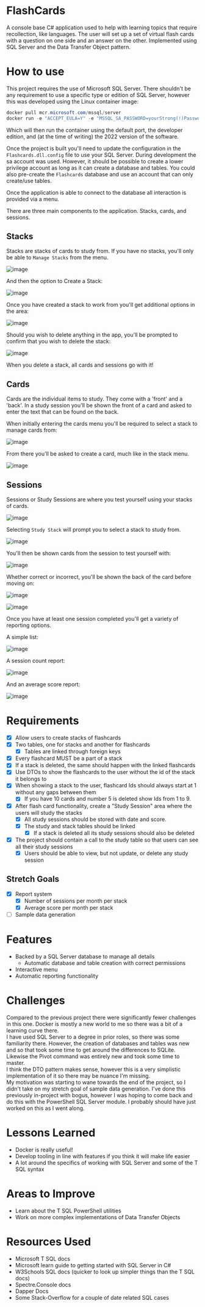 # FlashCards

A console base C# application used to help with learning topics that require recollection, like languages. The user
will set up a set of virtual flash cards with a question on one side and an answer on the other.
Implemented using SQL Server and the Data Transfer Object pattern.

# How to use

This project requires the use of Microsoft SQL Server. There shouldn't be any requirement to use a specific type or
edition of SQL Server, however this was developed using the Linux container image:

``` powershell
docker pull mcr.microsoft.com/mssql/server
docker run -e "ACCEPT_EULA=Y" -e "MSSQL_SA_PASSWORD=yourStrong(!)Password" -p 1433:1433 -d mcr.microsoft.com/mssql/server
```

Which will then run the container using the default port, the developer edition, and (at the time of writing) the 2022
version of the software.

Once the project is built you'll need to update the configuration in the `Flashcards.dll.config` file to use your SQL
Server. During development the sa account was used. However, it should be possible to create a lower privilege account
as long as it can create a database and tables. You could also pre-create the `Flashcards` database and use an account
that can only create/use tables.

Once the application is able to connect to the database all interaction is provided via a menu.

There are three main components to the application. Stacks, cards, and sessions.

## Stacks

Stacks are stacks of cards to study from. If you have no stacks, you'll only be able to `Manage Stacks` from the menu.

![image](Docs/InitialMenu.png)

And then the option to Create a Stack:

![image](Docs/CreateStack.png)

Once you have created a stack to work from you'll get additional options in the area:

![image](Docs/FullStackMenu.png)

Should you wish to delete anything in the app, you'll be prompted to confirm that you wish to delete the stack:

![image](Docs/DeleteStack.png)

When you delete a stack, all cards and sessions go with it!

## Cards

Cards are the individual items to study. They come with a 'front' and a 'back'. In a study session you'll be shown the
front of a card and asked to enter the text that can be found on the back.

When initially entering the cards menu you'll be required to select a stack to manage cards from:

![image](Docs/SelectStack.png)

From there you'll be asked to create a card, much like in the stack menu.

![image](Docs/FullCardMenu.png)

## Sessions

Sessions or Study Sessions are where you test yourself using your stacks of cards.

![image](Docs/StudyMenu.png)

Selecting `Study Stack` will prompt you to select a stack to study from.

![image](Docs/SelectStudyStack.png)

You'll then be shown cards from the session to test yourself with:

![image](Docs/AnswerCard.png)

Whether correct or incorrect, you'll be shown the back of the card before moving on:

![image](Docs/CorrectAnswer.png)

![image](Docs/IncorrectAnswer.png)

Once you have at least one session completed you'll get a variety of reporting options.

A simple list:

![image](Docs/SessionList.png)

A session count report:

![image](Docs/SessionCountReport.png)

And an average score report:

![image](Docs/SessionScoreReport.png)


# Requirements

- [X] Allow users to create stacks of flashcards
- [X] Two tables, one for stacks and another for flashcards
  - [X] Tables are linked through foreign keys
- [X] Every flashcard MUST be a part of a stack
- [X] If a stack is deleted, the same should happen with the linked flashcards
- [X] Use DTOs to show the flashcards to the user without the id of the stack it belongs to
- [X] When showing a stack to the user, flashcard Ids should always start at 1 without any gaps between them
  - [X] If you have 10 cards and number 5 is deleted show Ids from 1 to 9.
- [X] After flash card functionality, create a "Study Session" area where the users will study the stacks
  - [X] All study sessions should be stored with date and score.
  - [X] The study and stack tables should be linked
    - [X] If a stack is deleted all its study sessions should also be deleted
- [X] The project should contain a call to the study table so that users can see all their study sessions
  - [X] Users should be able to view, but not update, or delete any study session   

## Stretch Goals

- [X] Report system
  - [X] Number of sessions per month per stack
  - [X] Average score per month per stack
- [ ] Sample data generation

# Features

- Backed by a SQL Server database to manage all details
  - Automatic database and table creation with correct permissions
- Interactive menu
- Automatic reporting functionality

# Challenges

Compared to the previous project there were significantly fewer challenges in this one. Docker is mostly a new world to
me so there was a bit of a learning curve there.  
I have used SQL Server to a degree in prior roles, so there was some familiarity there. However, the creation of 
databases and tables was new and so that took some time to get around the differences to SQLite.  
Likewise the Pivot command was entirely new and took some time to master.  
I think the DTO pattern makes sense, however this is a very simplistic implementation of it so there may be nuance I'm 
missing.  
My motivation was starting to wane towards the end of the project, so I didn't take on my stretch goal of sample data
generation. I've done this previously in-project with bogus, however I was hoping to come back and do this with the 
PowerShell SQL Server module. I probably should have just worked on this as I went along.

# Lessons Learned

- Docker is really useful!
- Develop tooling in line with features if you think it will make life easier
- A lot around the specifics of working with SQL Server and some of the T SQL syntax

# Areas to Improve

- Learn about the T SQL PowerShell utilities
- Work on more complex implementations of Data Transfer Objects

# Resources Used

- Microsoft T SQL docs
- Microsoft learn guide to getting started with SQL Server in C#
- W3Schools SQL docs (quicker to look up simpler things than the T SQL docs)
- Spectre.Console docs
- Dapper Docs
- Some Stack-Overflow for a couple of date related SQL cases
